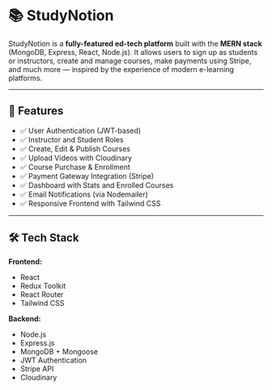 # 📚 StudyNotion

StudyNotion is a **fully-featured ed-tech platform** built with the **MERN stack** (MongoDB, Express, React, Node.js). 
It allows users to sign up as students or instructors, create and manage courses, make payments using Stripe,
and much more — inspired by the experience of modern e-learning platforms.

---

## 🚀 Features

- ✅ User Authentication (JWT-based)
- ✅ Instructor and Student Roles
- ✅ Create, Edit & Publish Courses
- ✅ Upload Videos with Cloudinary
- ✅ Course Purchase & Enrollment
- ✅ Payment Gateway Integration (Stripe)
- ✅ Dashboard with Stats and Enrolled Courses
- ✅ Email Notifications (via Nodemailer)
- ✅ Responsive Frontend with Tailwind CSS

---

## 🛠️ Tech Stack

**Frontend:**
- React
- Redux Toolkit
- React Router
- Tailwind CSS

**Backend:**
- Node.js
- Express.js
- MongoDB + Mongoose
- JWT Authentication
- Stripe API
- Cloudinary



